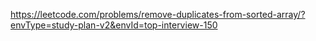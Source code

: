 https://leetcode.com/problems/remove-duplicates-from-sorted-array/?envType=study-plan-v2&envId=top-interview-150